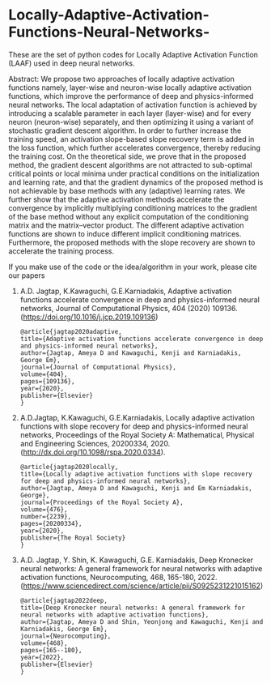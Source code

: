 # Locally-Adaptive-Activation-Functions-Neural-Networks-
These are the set of python codes for Locally Adaptive Activation Function (LAAF) used in deep neural networks.  

Abstract:
We propose two approaches of locally adaptive activation functions namely, layer-wise and neuron-wise locally adaptive activation functions, which improve the performance of deep and physics-informed neural networks. The local adaptation of activation function is achieved by introducing a scalable parameter in each layer (layer-wise) and for every neuron (neuron-wise) separately, and then optimizing it using a variant of stochastic gradient descent algorithm. In order to further increase the training speed, an activation slope-based slope recovery term is added in the loss function, which further accelerates convergence, thereby reducing the training cost. On the theoretical side, we prove that in the proposed method, the gradient descent algorithms are not attracted to sub-optimal critical points or local minima under practical conditions on the initialization and learning rate, and that the gradient dynamics of the proposed method is not achievable by base methods with any (adaptive) learning rates. We further show that the adaptive activation methods accelerate the convergence by implicitly multiplying conditioning matrices to the gradient of the base method without any explicit computation of the conditioning matrix and the matrix–vector product. The different adaptive activation functions are shown to induce different implicit conditioning matrices. Furthermore, the proposed methods with the slope recovery are shown to accelerate the training process.

If you make use of the code or the idea/algorithm in your work, please cite our papers

1. A.D. Jagtap, K.Kawaguchi, G.E.Karniadakis, Adaptive activation functions accelerate convergence in deep and physics-informed neural networks, Journal of Computational Physics, 404 (2020) 109136. (https://doi.org/10.1016/j.jcp.2019.109136)

       @article{jagtap2020adaptive,
       title={Adaptive activation functions accelerate convergence in deep and physics-informed neural networks},
       author={Jagtap, Ameya D and Kawaguchi, Kenji and Karniadakis, George Em},
       journal={Journal of Computational Physics},
       volume={404},
       pages={109136},
       year={2020},
       publisher={Elsevier}
       }

2. A.D.Jagtap, K.Kawaguchi, G.E.Karniadakis, Locally adaptive activation functions with slope recovery for deep and physics-informed neural networks, Proceedings of the Royal Society A: Mathematical, Physical and Engineering Sciences, 20200334, 2020. (http://dx.doi.org/10.1098/rspa.2020.0334).


       @article{jagtap2020locally,
       title={Locally adaptive activation functions with slope recovery for deep and physics-informed neural networks},
       author={Jagtap, Ameya D and Kawaguchi, Kenji and Em Karniadakis, George},
       journal={Proceedings of the Royal Society A},
       volume={476},
       number={2239},
       pages={20200334},
       year={2020},
       publisher={The Royal Society}
       }


3. A.D. Jagtap, Y. Shin, K. Kawaguchi, G.E. Karniadakis, Deep Kronecker neural networks: A general framework for neural networks with adaptive activation functions, Neurocomputing, 468, 165-180, 2022. (https://www.sciencedirect.com/science/article/pii/S0925231221015162)

       @article{jagtap2022deep,
       title={Deep Kronecker neural networks: A general framework for neural networks with adaptive activation functions},
       author={Jagtap, Ameya D and Shin, Yeonjong and Kawaguchi, Kenji and Karniadakis, George Em},
       journal={Neurocomputing},
       volume={468},
       pages={165--180},
       year={2022},
       publisher={Elsevier}
       }
